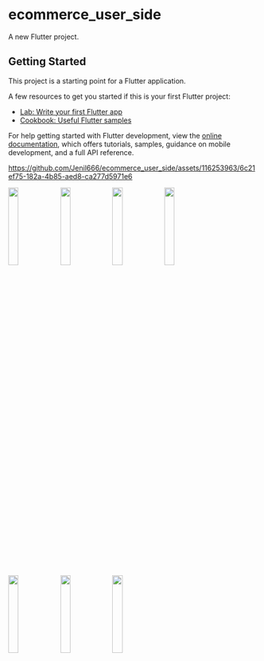 # ecommerce_user_side

A new Flutter project.

## Getting Started

This project is a starting point for a Flutter application.

A few resources to get you started if this is your first Flutter project:

- [Lab: Write your first Flutter app](https://docs.flutter.dev/get-started/codelab)
- [Cookbook: Useful Flutter samples](https://docs.flutter.dev/cookbook)

For help getting started with Flutter development, view the
[online documentation](https://docs.flutter.dev/), which offers tutorials,
samples, guidance on mobile development, and a full API reference.

https://github.com/Jenil666/ecommerce_user_side/assets/116253963/6c21ef75-182a-4b85-aed8-ca277d5971e6

<p>
<image src = "https://github.com/Jenil666/ecommerce_user_side/assets/116253963/d2c924a8-d1ff-46d3-89f6-1f2e3da2f51e" height 20% width = 20%>
<image src = "https://github.com/Jenil666/ecommerce_user_side/assets/116253963/b9351a51-e613-4a6e-ab07-8186e66a1f04" height 20% width = 20%>
<image src = "https://github.com/Jenil666/ecommerce_user_side/assets/116253963/b43e155b-8ac0-44f8-b856-9ceb53fbf85d" height 20% width = 20%>
<image src = "https://github.com/Jenil666/ecommerce_user_side/assets/116253963/38ff3ce6-2046-415c-9e8c-b29454dec78f" height 20% width = 20%>
<image src = "https://github.com/Jenil666/ecommerce_user_side/assets/116253963/d35f594c-a49d-4cd8-b7d5-1a200a038a0f" height 20% width = 20%>
<image src = "https://github.com/Jenil666/ecommerce_user_side/assets/116253963/da06a0f6-7cdb-4199-a0bd-8648de2dc4fa" height 20% width = 20%>
<image src = "https://github.com/Jenil666/ecommerce_user_side/assets/116253963/39ae1a88-9015-4af9-950d-5d349f08c3ac" height 20% width = 20%>
</p>  
